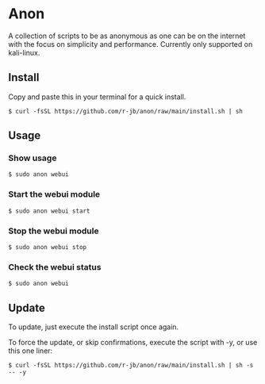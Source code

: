 # Anon
 A collection of scripts to be as anonymous as one can be on the internet with the focus on simplicity and performance.
 Currently only supported on kali-linux.

## Install
Copy and paste this in your terminal for a quick install.

`$ curl -fsSL https://github.com/r-jb/anon/raw/main/install.sh | sh`

## Usage

### Show usage
`$ sudo anon webui`

### Start the webui module
`$ sudo anon webui start`

### Stop the webui module
`$ sudo anon webui stop`

### Check the webui status
`$ sudo anon webui`

## Update
To update, just execute the install script once again.

To force the update, or skip confirmations, execute the script with -y, or use this one liner:

`$ curl -fsSL https://github.com/r-jb/anon/raw/main/install.sh | sh -s -- -y`